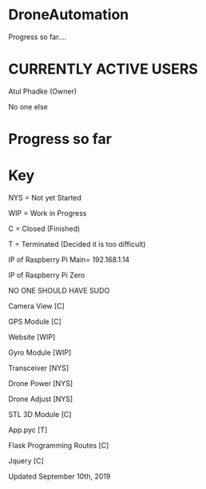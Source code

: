 # DroneAutomation
Progress so far....
# CURRENTLY ACTIVE USERS

  Atul Phadke (Owner)
  
  No one else

# Progress so far
# Key
  NYS = Not yet Started
  
  WIP = Work in Progress
  
  C = Closed (Finished)
  
  T = Terminated (Decided it is too difficult)
  
  IP of Raspberry Pi Main= 192.168.1.14
  
  IP of Raspberry Pi Zero
  
  NO ONE SHOULD HAVE SUDO

  Camera View [C]
  
  GPS Module [C]
  
  Website [WIP]
  
  Gyro Module [WIP]
  
  Transceiver [NYS]
  
  Drone Power [NYS]
  
  Drone Adjust [NYS]
  
  STL 3D Module [C]
  
  App.pyc [T]
  
  Flask Programming Routes [C]
  
  Jquery [C]
  
  Updated September 10th, 2019

